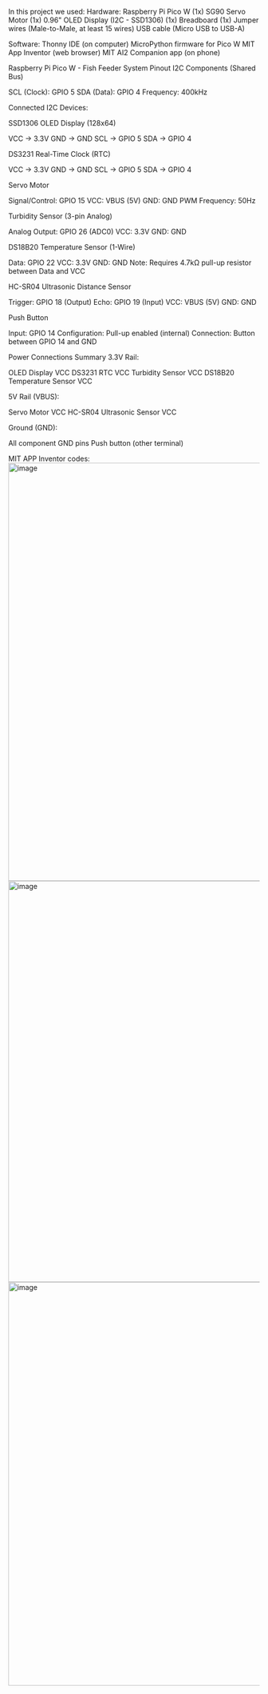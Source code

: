In this project we used: 
Hardware:
Raspberry Pi Pico W (1x)
SG90 Servo Motor (1x)
0.96" OLED Display (I2C - SSD1306) (1x)
Breadboard (1x)
Jumper wires (Male-to-Male, at least 15 wires)
USB cable (Micro USB to USB-A)


Software:
Thonny IDE (on computer)
MicroPython firmware for Pico W
MIT App Inventor (web browser)
MIT AI2 Companion app (on phone)

Raspberry Pi Pico W - Fish Feeder System Pinout
I2C Components (Shared Bus)

SCL (Clock): GPIO 5
SDA (Data): GPIO 4
Frequency: 400kHz

Connected I2C Devices:

SSD1306 OLED Display (128x64)

VCC → 3.3V
GND → GND
SCL → GPIO 5
SDA → GPIO 4


DS3231 Real-Time Clock (RTC)

VCC → 3.3V
GND → GND
SCL → GPIO 5
SDA → GPIO 4



Servo Motor

Signal/Control: GPIO 15
VCC: VBUS (5V)
GND: GND
PWM Frequency: 50Hz

Turbidity Sensor (3-pin Analog)

Analog Output: GPIO 26 (ADC0)
VCC: 3.3V
GND: GND

DS18B20 Temperature Sensor (1-Wire)

Data: GPIO 22
VCC: 3.3V
GND: GND
Note: Requires 4.7kΩ pull-up resistor between Data and VCC

HC-SR04 Ultrasonic Distance Sensor

Trigger: GPIO 18 (Output)
Echo: GPIO 19 (Input)
VCC: VBUS (5V)
GND: GND

Push Button

Input: GPIO 14
Configuration: Pull-up enabled (internal)
Connection: Button between GPIO 14 and GND

Power Connections Summary
3.3V Rail:

OLED Display VCC
DS3231 RTC VCC
Turbidity Sensor VCC
DS18B20 Temperature Sensor VCC

5V Rail (VBUS):

Servo Motor VCC
HC-SR04 Ultrasonic Sensor VCC

Ground (GND):

All component GND pins
Push button (other terminal)

MIT APP Inventor codes:
<img width="752" height="836" alt="image" src="https://github.com/user-attachments/assets/aefdd4fb-059b-40f9-a7ea-b4a9c5610858" />
<img width="937" height="802" alt="image" src="https://github.com/user-attachments/assets/6b562adf-dce1-45e5-99d8-03fe3f7cc462" />
<img width="1036" height="807" alt="image" src="https://github.com/user-attachments/assets/15c6ab35-49e8-4519-b31e-f6751c1f8b3a" />


